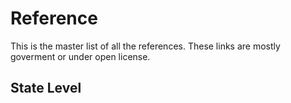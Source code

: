 # Reference
This is the master list of all the references. These links are mostly goverment or under open license. 

## State Level

